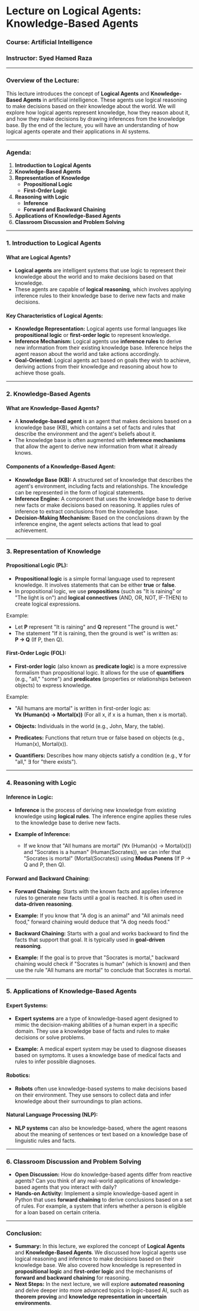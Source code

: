 # Lecture on Logical Agents: Knowledge-Based Agents  
### **Course:** Artificial Intelligence  
### **Instructor:** Syed Hamed Raza 

---

### **Overview of the Lecture:**
This lecture introduces the concept of **Logical Agents** and **Knowledge-Based Agents** in artificial intelligence. These agents use logical reasoning to make decisions based on their knowledge about the world. We will explore how logical agents represent knowledge, how they reason about it, and how they make decisions by drawing inferences from the knowledge base. By the end of the lecture, you will have an understanding of how logical agents operate and their applications in AI systems.

---

### **Agenda:**
1. **Introduction to Logical Agents**  
2. **Knowledge-Based Agents**  
3. **Representation of Knowledge**  
   - **Propositional Logic**  
   - **First-Order Logic**  
4. **Reasoning with Logic**  
   - **Inference**  
   - **Forward and Backward Chaining**  
5. **Applications of Knowledge-Based Agents**  
6. **Classroom Discussion and Problem Solving**  

---

### **1. Introduction to Logical Agents**  

#### **What are Logical Agents?**
- **Logical agents** are intelligent systems that use logic to represent their knowledge about the world and to make decisions based on that knowledge.
- These agents are capable of **logical reasoning**, which involves applying inference rules to their knowledge base to derive new facts and make decisions.
  
#### **Key Characteristics of Logical Agents:**
- **Knowledge Representation:** Logical agents use formal languages like **propositional logic** or **first-order logic** to represent knowledge.
- **Inference Mechanism:** Logical agents use **inference rules** to derive new information from their existing knowledge base. Inference helps the agent reason about the world and take actions accordingly.
- **Goal-Oriented:** Logical agents act based on goals they wish to achieve, deriving actions from their knowledge and reasoning about how to achieve those goals.

---

### **2. Knowledge-Based Agents**  

#### **What are Knowledge-Based Agents?**
- A **knowledge-based agent** is an agent that makes decisions based on a knowledge base (KB), which contains a set of facts and rules that describe the environment and the agent's beliefs about it.
- The knowledge base is often augmented with **inference mechanisms** that allow the agent to derive new information from what it already knows.

#### **Components of a Knowledge-Based Agent:**
- **Knowledge Base (KB):** A structured set of knowledge that describes the agent's environment, including facts and relationships. The knowledge can be represented in the form of logical statements.
- **Inference Engine:** A component that uses the knowledge base to derive new facts or make decisions based on reasoning. It applies rules of inference to extract conclusions from the knowledge base.
- **Decision-Making Mechanism:** Based on the conclusions drawn by the inference engine, the agent selects actions that lead to goal achievement.

---

### **3. Representation of Knowledge**  

#### **Propositional Logic (PL):**
- **Propositional logic** is a simple formal language used to represent knowledge. It involves statements that can be either **true** or **false**.
- In propositional logic, we use **propositions** (such as "It is raining" or "The light is on") and **logical connectives** (AND, OR, NOT, IF-THEN) to create logical expressions.

Example:  
- Let **P** represent "It is raining" and **Q** represent "The ground is wet."  
- The statement "If it is raining, then the ground is wet" is written as:  
  **P → Q** (If P, then Q).

#### **First-Order Logic (FOL):**
- **First-order logic** (also known as **predicate logic**) is a more expressive formalism than propositional logic. It allows for the use of **quantifiers** (e.g., "all," "some") and **predicates** (properties or relationships between objects) to express knowledge.
  
Example:  
- "All humans are mortal" is written in first-order logic as:  
  **∀x (Human(x) → Mortal(x))** (For all x, if x is a human, then x is mortal).
  
- **Objects:** Individuals in the world (e.g., John, Mary, the table).
- **Predicates:** Functions that return true or false based on objects (e.g., Human(x), Mortal(x)).
- **Quantifiers:** Describes how many objects satisfy a condition (e.g., ∀ for "all," ∃ for "there exists").

---

### **4. Reasoning with Logic**  

#### **Inference in Logic:**
- **Inference** is the process of deriving new knowledge from existing knowledge using **logical rules**. The inference engine applies these rules to the knowledge base to derive new facts.
  
- **Example of Inference:**
  - If we know that "All humans are mortal" (∀x (Human(x) → Mortal(x))) and "Socrates is a human" (Human(Socrates)), we can infer that "Socrates is mortal" (Mortal(Socrates)) using **Modus Ponens** (If P → Q and P, then Q).

#### **Forward and Backward Chaining:**
- **Forward Chaining:** Starts with the known facts and applies inference rules to generate new facts until a goal is reached. It is often used in **data-driven reasoning**.
  
- **Example:** If you know that "A dog is an animal" and "All animals need food," forward chaining would deduce that "A dog needs food."

- **Backward Chaining:** Starts with a goal and works backward to find the facts that support that goal. It is typically used in **goal-driven reasoning**.
  
- **Example:** If the goal is to prove that "Socrates is mortal," backward chaining would check if "Socrates is human" (which is known) and then use the rule "All humans are mortal" to conclude that Socrates is mortal.

---

### **5. Applications of Knowledge-Based Agents**  

#### **Expert Systems:**
- **Expert systems** are a type of knowledge-based agent designed to mimic the decision-making abilities of a human expert in a specific domain. They use a knowledge base of facts and rules to make decisions or solve problems.
  
- **Example:** A medical expert system may be used to diagnose diseases based on symptoms. It uses a knowledge base of medical facts and rules to infer possible diagnoses.

#### **Robotics:**
- **Robots** often use knowledge-based systems to make decisions based on their environment. They use sensors to collect data and infer knowledge about their surroundings to plan actions.

#### **Natural Language Processing (NLP):**
- **NLP systems** can also be knowledge-based, where the agent reasons about the meaning of sentences or text based on a knowledge base of linguistic rules and facts.

---

### **6. Classroom Discussion and Problem Solving**  

- **Open Discussion:** How do knowledge-based agents differ from reactive agents? Can you think of any real-world applications of knowledge-based agents that you interact with daily?
- **Hands-on Activity:** Implement a simple knowledge-based agent in Python that uses **forward chaining** to derive conclusions based on a set of rules. For example, a system that infers whether a person is eligible for a loan based on certain criteria.

---

### **Conclusion:**
- **Summary:** In this lecture, we explored the concept of **Logical Agents** and **Knowledge-Based Agents**. We discussed how logical agents use logical reasoning and inference to make decisions based on their knowledge base. We also covered how knowledge is represented in **propositional logic** and **first-order logic** and the mechanisms of **forward and backward chaining** for reasoning.
- **Next Steps:** In the next lecture, we will explore **automated reasoning** and delve deeper into more advanced topics in logic-based AI, such as **theorem proving** and **knowledge representation in uncertain environments**.


